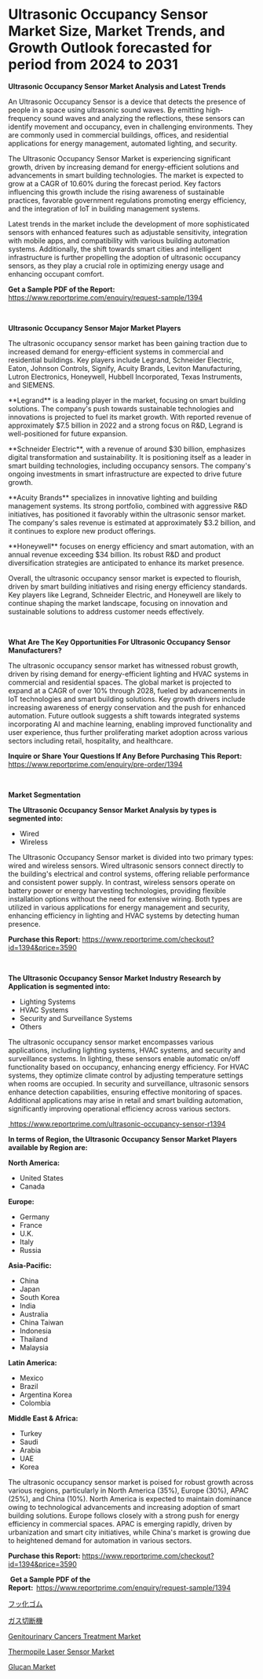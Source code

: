 <p><h1>Ultrasonic Occupancy Sensor Market Size, Market Trends, and Growth Outlook forecasted for period from 2024 to 2031</h1></p><p><strong>Ultrasonic Occupancy Sensor Market Analysis and Latest Trends</strong></p>
<p><p>An Ultrasonic Occupancy Sensor is a device that detects the presence of people in a space using ultrasonic sound waves. By emitting high-frequency sound waves and analyzing the reflections, these sensors can identify movement and occupancy, even in challenging environments. They are commonly used in commercial buildings, offices, and residential applications for energy management, automated lighting, and security.</p><p>The Ultrasonic Occupancy Sensor Market is experiencing significant growth, driven by increasing demand for energy-efficient solutions and advancements in smart building technologies. The market is expected to grow at a CAGR of 10.60% during the forecast period. Key factors influencing this growth include the rising awareness of sustainable practices, favorable government regulations promoting energy efficiency, and the integration of IoT in building management systems.</p><p>Latest trends in the market include the development of more sophisticated sensors with enhanced features such as adjustable sensitivity, integration with mobile apps, and compatibility with various building automation systems. Additionally, the shift towards smart cities and intelligent infrastructure is further propelling the adoption of ultrasonic occupancy sensors, as they play a crucial role in optimizing energy usage and enhancing occupant comfort.</p></p>
<p><strong>Get a Sample PDF of the Report:&nbsp;</strong> <a href="https://www.reportprime.com/enquiry/request-sample/1394">https://www.reportprime.com/enquiry/request-sample/1394</a></p>
<p>&nbsp;</p>
<p><strong>Ultrasonic Occupancy Sensor Major Market Players</strong></p>
<p><p>The ultrasonic occupancy sensor market has been gaining traction due to increased demand for energy-efficient systems in commercial and residential buildings. Key players include Legrand, Schneider Electric, Eaton, Johnson Controls, Signify, Acuity Brands, Leviton Manufacturing, Lutron Electronics, Honeywell, Hubbell Incorporated, Texas Instruments, and SIEMENS. </p><p>**Legrand** is a leading player in the market, focusing on smart building solutions. The company's push towards sustainable technologies and innovations is projected to fuel its market growth. With reported revenue of approximately $7.5 billion in 2022 and a strong focus on R&D, Legrand is well-positioned for future expansion.</p><p>**Schneider Electric**, with a revenue of around $30 billion, emphasizes digital transformation and sustainability. It is positioning itself as a leader in smart building technologies, including occupancy sensors. The company's ongoing investments in smart infrastructure are expected to drive future growth.</p><p>**Acuity Brands** specializes in innovative lighting and building management systems. Its strong portfolio, combined with aggressive R&D initiatives, has positioned it favorably within the ultrasonic sensor market. The company's sales revenue is estimated at approximately $3.2 billion, and it continues to explore new product offerings.</p><p>**Honeywell** focuses on energy efficiency and smart automation, with an annual revenue exceeding $34 billion. Its robust R&D and product diversification strategies are anticipated to enhance its market presence.</p><p>Overall, the ultrasonic occupancy sensor market is expected to flourish, driven by smart building initiatives and rising energy efficiency standards. Key players like Legrand, Schneider Electric, and Honeywell are likely to continue shaping the market landscape, focusing on innovation and sustainable solutions to address customer needs effectively.</p></p>
<p>&nbsp;</p>
<p><strong>What Are The Key Opportunities For Ultrasonic Occupancy Sensor Manufacturers?</strong></p>
<p><p>The ultrasonic occupancy sensor market has witnessed robust growth, driven by rising demand for energy-efficient lighting and HVAC systems in commercial and residential spaces. The global market is projected to expand at a CAGR of over 10% through 2028, fueled by advancements in IoT technologies and smart building solutions. Key growth drivers include increasing awareness of energy conservation and the push for enhanced automation. Future outlook suggests a shift towards integrated systems incorporating AI and machine learning, enabling improved functionality and user experience, thus further proliferating market adoption across various sectors including retail, hospitality, and healthcare.</p></p>
<p><strong>Inquire or Share Your Questions If Any Before Purchasing This Report:</strong> <a href="https://www.reportprime.com/enquiry/pre-order/1394">https://www.reportprime.com/enquiry/pre-order/1394</a></p>
<p>&nbsp;</p>
<p><strong>Market Segmentation</strong></p>
<p><strong>The Ultrasonic Occupancy Sensor Market Analysis by types is segmented into:</strong></p>
<p><ul><li>Wired</li><li>Wireless</li></ul></p>
<p><p>The Ultrasonic Occupancy Sensor market is divided into two primary types: wired and wireless sensors. Wired ultrasonic sensors connect directly to the building's electrical and control systems, offering reliable performance and consistent power supply. In contrast, wireless sensors operate on battery power or energy harvesting technologies, providing flexible installation options without the need for extensive wiring. Both types are utilized in various applications for energy management and security, enhancing efficiency in lighting and HVAC systems by detecting human presence.</p></p>
<p><strong>Purchase this Report:&nbsp;</strong><a href="https://www.reportprime.com/checkout?id=1394&price=3590">https://www.reportprime.com/checkout?id=1394&price=3590</a></p>
<p>&nbsp;</p>
<p><strong>The Ultrasonic Occupancy Sensor Market Industry Research by Application is segmented into:</strong></p>
<p><ul><li>Lighting Systems</li><li>HVAC Systems</li><li>Security and Surveillance Systems</li><li>Others</li></ul></p>
<p><p>The ultrasonic occupancy sensor market encompasses various applications, including lighting systems, HVAC systems, and security and surveillance systems. In lighting, these sensors enable automatic on/off functionality based on occupancy, enhancing energy efficiency. For HVAC systems, they optimize climate control by adjusting temperature settings when rooms are occupied. In security and surveillance, ultrasonic sensors enhance detection capabilities, ensuring effective monitoring of spaces. Additional applications may arise in retail and smart building automation, significantly improving operational efficiency across various sectors.</p></p>
<p><a href="https://www.reportprime.com/ultrasonic-occupancy-sensor-r1394">&nbsp;https://www.reportprime.com/ultrasonic-occupancy-sensor-r1394</a></p>
<p><strong>In terms of Region, the Ultrasonic Occupancy Sensor Market Players available by Region are:</strong></p>
<p>
    <p> <strong> North America: </strong>
        <ul>
            <li>United States</li>
            <li>Canada</li>
        </ul>
        </p> 
    <p> <strong> Europe: </strong>
        <ul>
            <li>Germany</li>
            <li>France</li>
            <li>U.K.</li>
            <li>Italy</li>
            <li>Russia</li>
        </ul>
        </p> 
    <p> <strong> Asia-Pacific: </strong>
        <ul>
            <li>China</li>
            <li>Japan</li>
            <li>South Korea</li>
            <li>India</li>
            <li>Australia</li>
            <li>China Taiwan</li>
            <li>Indonesia</li>
            <li>Thailand</li>
            <li>Malaysia</li>
        </ul>
        </p> 
    <p> <strong> Latin America: </strong>
        <ul>
            <li>Mexico</li>
            <li>Brazil</li>
            <li>Argentina Korea</li>
            <li>Colombia</li>
        </ul>
        </p> 
    <p> <strong> Middle East & Africa: </strong>
        <ul>
            <li>Turkey</li>
            <li>Saudi</li>
            <li>Arabia</li>
            <li>UAE</li>
            <li>Korea</li>
        </ul>
    </p>
    </p>
<p><p>The ultrasonic occupancy sensor market is poised for robust growth across various regions, particularly in North America (35%), Europe (30%), APAC (25%), and China (10%). North America is expected to maintain dominance owing to technological advancements and increasing adoption of smart building solutions. Europe follows closely with a strong push for energy efficiency in commercial spaces. APAC is emerging rapidly, driven by urbanization and smart city initiatives, while China's market is growing due to heightened demand for automation in various sectors.</p></p>
<p><strong>Purchase this Report: </strong><a href="https://www.reportprime.com/checkout?id=1394&price=3590">https://www.reportprime.com/checkout?id=1394&price=3590</a></p>
<p>&nbsp;<strong>Get a Sample PDF of the Report:&nbsp;&nbsp;</strong><a href="https://www.reportprime.com/enquiry/request-sample/1394">https://www.reportprime.com/enquiry/request-sample/1394</a></p>
<p><strong></strong></p>
<p><p><a href="https://medium.com/@ertg45hg/%E3%83%95%E3%83%83%E7%B4%A0%E3%82%B4%E3%83%A0%E5%B8%82%E5%A0%B4%E3%81%AE%E6%88%90%E9%95%B7-%E5%B8%82%E5%A0%B4%E3%82%BB%E3%82%B0%E3%83%A1%E3%83%B3%E3%83%86%E3%83%BC%E3%82%B7%E3%83%A7%E3%83%B3%E3%81%8A%E3%82%88%E3%81%B3%E5%9C%B0%E5%9F%9F%E5%88%86%E6%9E%90-%E3%82%B0%E3%83%AD%E3%83%BC%E3%83%90%E3%83%AB%E4%BA%88%E6%B8%AC2031-a9800778b707">フッ化ゴム</a></p><p><a href="https://medium.com/@ertg45hg/2024%E5%B9%B4%E3%81%8B%E3%82%892031%E5%B9%B4%E3%81%BE%E3%81%A7%E3%81%AE%E6%9C%9F%E9%96%93%E3%81%AE%E3%82%B0%E3%83%AD%E3%83%BC%E3%83%90%E3%83%AB%E3%81%AA%E3%82%AC%E3%82%B9%E5%88%87%E6%96%AD%E6%A9%9F%E5%B8%82%E5%A0%B4%E3%81%AE%E6%A9%9F%E4%BC%9A%E3%81%A8%E4%BA%88%E6%B8%AC-de6cd03b8054">ガス切断機</a></p><p><a href="https://medium.com/@neilrogers69/genitourinary-cancers-treatment-industry-forecast-market-shifts-and-strategic-imperatives-87976f1eb0b0">Genitourinary Cancers Treatment Market</a></p><p><a href="https://github.com/wwwkeltoum/Market-Research-Report-List-4/blob/main/thermopile-laser-sensor-market.md">Thermopile Laser Sensor Market</a></p><p><a href="https://www.linkedin.com/pulse/glucan-market-outlook-forecast-from-2024-2031-helixperts-dx4lf?trackingId=O6R4DwztQBCJ4%2BG57FKXww%3D%3D">Glucan Market</a></p></p>